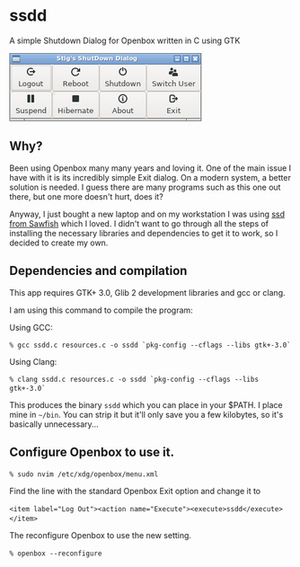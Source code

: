 # ssdd

A simple Shutdown Dialog for Openbox written in C using GTK 

![Project Screenshot](ssdd.png)

## Why?

Been using Openbox many many years and loving it. One of the main issue I have with it is its incredibly simple Exit dialog. On a modern system, a better solution is needed.
I guess there are many programs such as this one out there, but one more doesn't hurt, does it?

Anyway, I just bought a new laptop and on my workstation I was using [ssd from Sawfish](https://github.com/SawfishWM/ssd) which I loved. I didn't want to go through all the steps of installing the necessary libraries and dependencies to get it to work, so I decided to create my own.

## Dependencies and compilation

This app requires GTK+ 3.0, Glib 2 development libraries and gcc or clang.

I am using this command to compile the program:

Using GCC:
```shell
% gcc ssdd.c resources.c -o ssdd `pkg-config --cflags --libs gtk+-3.0`
```

Using Clang:
```shell
% clang ssdd.c resources.c -o ssdd `pkg-config --cflags --libs gtk+-3.0`
```

This produces the binary `ssdd` which you can place in your $PATH. I place mine in `~/bin`. You can strip it but it'll only save you a few kilobytes, so it's basically unnecessary...

## Configure Openbox to use it.

`% sudo nvim /etc/xdg/openbox/menu.xml`

Find the line with the standard Openbox Exit option and change it to

`<item label="Log Out"><action name="Execute"><execute>ssdd</execute></item>`

The reconfigure Openbox to use the new setting.

`% openbox --reconfigure`
